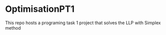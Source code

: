 # OptimisationPT1
This repo hosts a programing task 1 project that solves the LLP with Simplex method
